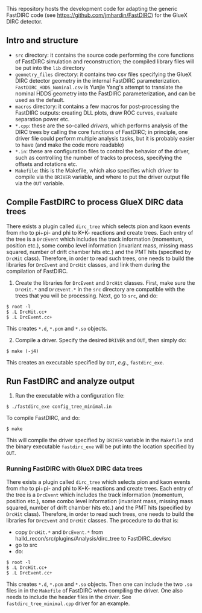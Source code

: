 This repository hosts the development code for adapting the generic FastDIRC code (see https://github.com/jmhardin/FastDIRC) for the GlueX DIRC detector.

## Intro and structure
* `src` directory: it contains the source code performing the core functions of FastDIRC simulation and reconstruction; the compiled library files will be put into the `lib` directory
* `geometry_files` directory: it contains two csv files specifying the GlueX DIRC detector geometry in the internal FastDIRC parameterization. `FastDIRC_HDDS_Nominal.csv` is Yunjie Yang's attempt to translate the nominal HDDS geometry into the FastDIRC parameterization, and can be used as the default.
* `macros` directory: it contains a few macros for post-processing the FastDIRC outputs: creating DLL plots, draw ROC curves, evaluate separation power etc.
* `*.cpp`: these are the so-called _drivers_, which performs analysis of the DIRC trees by calling the core functions of FastDIRC; in principle, one driver file could perform multiple analysis tasks, but it is probably easier to have (and make the code more readable)
* `*.in`: these are configuration files to control the behavior of the driver, such as controlling the number of tracks to process, specifying the offsets and rotations etc.
* `Makefile`: this is the Makefile, which also specifies which driver to compile via the `DRIVER` variable, and where to put the driver output file via the `OUT` variable.


## Compile FastDIRC to process GlueX DIRC data trees
There exists a plugin called `dirc_tree` which selects pion and kaon events from rho to pi+pi- and phi to K+K- reactions and create trees. Each entry of the tree is a `DrcEvent` which includes the track information (momentum, position etc.), some combo level information (invariant mass, missing mass squared, number of drift chamber hits etc.) and the PMT hits (specified by `DrcHit` class). Therefore, in order to read such trees, one needs to build the libraries for `DrcEvent` and `DrcHit` classes, and link them during the compilation of FastDIRC.

1. Create the libraries for `DrcEvent` and `DrcHit` classes. First, make sure the `DrcHit.*` and `DrcEvent.*` in the `src` directory are compatible with the trees that you will be processing. Next, go to `src`, and do:
```
$ root -l
$ .L DrcHit.cc+
$ .L DrcEvent.cc+
```
This creates `*.d`, `*.pcm` and `*.so` objects.

2. Compile a driver. Specify the desired `DRIVER` and `OUT`, then simply do:
```
$ make (-j4)
```
This creates an executable specified by `OUT`, _e.g._, `fastdirc_exe`.

## Run FastDIRC and analyze output
1. Run the executable with a configuration file:
```
$ ./fastdirc_exe config_tree_minimal.in
```

To compile FastDIRC, and do:
```
$ make
```
This will compile the driver specified by `DRIVER` variable in the `Makefile` and the binary executable `fastdirc_exe` will be put into the location specified by `OUT`.

### Running FastDIRC with GlueX DIRC data trees
There exists a plugin called `dirc_tree` which selects pion and kaon events from rho to pi+pi- and phi to K+K- reactions and create trees. Each entry of the tree is a `DrcEvent` which includes the track information (momentum, position etc.), some combo level information (invariant mass, missing mass squared, number of drift chamber hits etc.) and the PMT hits (specified by `DrcHit` class). Therefore, in order to read such trees, one needs to build the libraries for `DrcEvent` and `DrcHit` classes. The procedure to do that is:

- copy `DrcHit.*` and `DrcEvent.*` from halld_recon/src/plugins/Analysis/dirc_tree to FastDIRC_dev/src
- go to src
- do:
```
$ root -l
$ .L DrcHit.cc+
$ .L DrcEvent.cc+
```
This creates `*.d`, `*.pcm` and `*.so` objects. Then one can include the two `.so` files in in the `Makefile` of FastDIRC when compiling the driver. One also needs to include the header files in the driver. See `fastdirc_tree_minimal.cpp` driver for an example.
